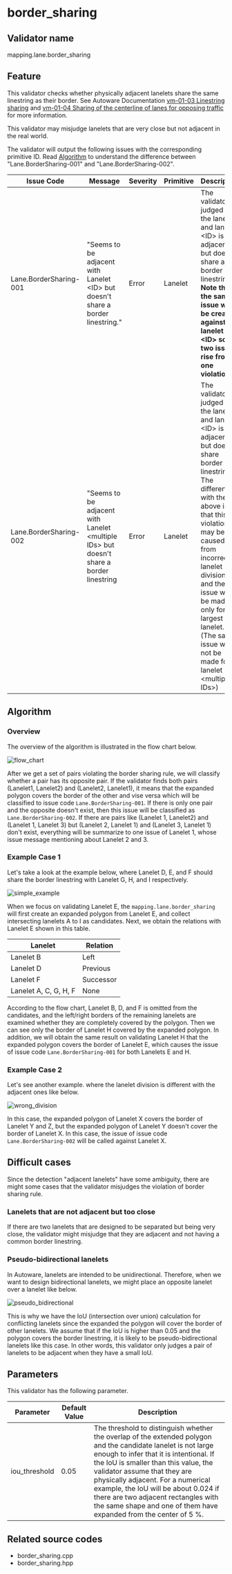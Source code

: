 # border_sharing

## Validator name

mapping.lane.border_sharing

## Feature

This validator checks whether physically adjacent lanelets share the same linestring as their border.
See Autoware Documentation [vm-01-03 Linestring sharing](https://autowarefoundation.github.io/autoware-documentation/main/design/autoware-architecture/map/map-requirements/vector-map-requirements-overview/category_lane/#vm-01-03-linestring-sharing) and [vm-01-04 Sharing of the centerline of lanes for opposing traffic](https://autowarefoundation.github.io/autoware-documentation/main/design/autoware-architecture/map/map-requirements/vector-map-requirements-overview/category_lane/#vm-01-04-sharing-of-the-centerline-of-lanes-for-opposing-traffic) for more information.

This validator may misjudge lanelets that are very close but not adjacent in the real world.

The validator will output the following issues with the corresponding primitive ID. Read [Algorithm](#algorithm) to understand the difference between "Lane.BorderSharing-001" and "Lane.BorderSharing-002".

| Issue Code             | Message                                                                                   | Severity | Primitive | Description                                                                                                                                                                                                                                                                                                                            | Approach                                                                                                             |
| ---------------------- | ----------------------------------------------------------------------------------------- | -------- | --------- | -------------------------------------------------------------------------------------------------------------------------------------------------------------------------------------------------------------------------------------------------------------------------------------------------------------------------------------- | -------------------------------------------------------------------------------------------------------------------- |
| Lane.BorderSharing-001 | "Seems to be adjacent with Lanelet \<ID\> but doesn't share a border linestring."         | Error    | Lanelet   | The validator judged that the lanelet and lanelet \<ID\> is adjacent but doesn't share a border linestring. **Note that the same issue will be created against lanelet \<ID\> so two issues rise from one violation.**                                                                                                                 | Create a common border linestring of both lanelets and set the left bound or right bound of them to that linestring. |
| Lane.BorderSharing-002 | "Seems to be adjacent with Lanelet \<multiple IDs\> but doesn't share a border linestring | Error    | Lanelet   | The validator judged that the lanelet and lanelet \<ID\> is adjacent but doesn't share border linestrings. The difference with the above is that this violation may be caused from incorrect lanelet division, and the issue will be made only for the largest lanelet. (The same issue will not be made for lanelet \<multiple IDs\>) | Divide this lanelet properly and then set a common border linestring to each adjacent lanelet.                       |

## Algorithm

### Overview

The overview of the algorithm is illustrated in the flow chart below.

![flow_chart](../../media/border_sharing_flow_chart.drawio.svg)

After we get a set of pairs violating the border sharing rule, we will classify whether a pair has its opposite pair. If the validator finds both pairs (Lanelet1, Lanelet2) and (Lanelet2, Lanelet1), it means that the expanded polygon covers the border of the other and vise versa which will be classified to issue code `Lane.BorderSharing-001`. If there is only one pair and the opposite doesn't exist, then this issue will be classified as `Lane.BorderSharing-002`. If there are pairs like (Lanelet 1, Lanelet2) and (Lanelet 1, Lanelet 3) but (Lanelet 2, Lanelet 1) and (Lanelet 3, Lanelet 1) don't exist, everything will be summarize to one issue of Lanelet 1, whose issue message mentioning about Lanelet 2 and 3.

### Example Case 1

Let's take a look at the example below, where Lanelet D, E, and F should share the border linestring with Lanelet G, H, and I respectively.

![simple_example](../../media/border_sharing_simple_example.drawio.svg)

When we focus on validating Lanelet E, the `mapping.lane.border_sharing` will first create an expanded polygon from Lanelet E, and collect intersecting lanelets A to I as candidates. Next, we obtain the relations with Lanelet E shown in this table.

| Lanelet               | Relation  |
| --------------------- | --------- |
| Lanelet B             | Left      |
| Lanelet D             | Previous  |
| Lanelet F             | Successor |
| Lanelet A, C, G, H, F | None      |

According to the flow chart, Lanelet B, D, and F is omitted from the candidates, and the left/right borders of the remaining lanelets are examined whether they are completely covered by the polygon. Then we can see only the border of Lanelet H covered by the expanded polygon. In addition, we will obtain the same result on validating Lanelet H that the expanded polygon covers the border of Lanelet E, which causes the issue of issue code `Lane.BorderSharing-001` for both Lanelets E and H.

### Example Case 2

Let's see another example. where the lanelet division is different with the adjacent ones like below.

![wrong_division](../../media/border_sharing_wrong_division.drawio.svg)

In this case, the expanded polygon of Lanelet X covers the border of Lanelet Y and Z, but the expanded polygon of Lanelet Y doesn't cover the border of Lanelet X. In this case, the issue of issue code `Lane.BorderSharing-002` will be called against Lanelet X.

## Difficult cases

Since the detection "adjacent lanelets" have some ambiguity, there are might some cases that the validator misjudges the violation of border sharing rule.

### Lanelets that are not adjacent but too close

If there are two lanelets that are designed to be separated but being very close, the validator might misjudge that they are adjacent and not having a common border linestring.

### Pseudo-bidirectional lanelets

In Autoware, lanelets are intended to be unidirectional. Therefore, when we want to design bidirectional lanelets, we might place an opposite lanelet over a lanelet like below.

![pseudo_bidirectional](../../media/border_sharing_bidirectional.drawio.svg)

This is why we have the IoU (intersection over union) calculation for conflicting lanelets since the expanded the polygon will cover the border of other lanelets. We assume that if the IoU is higher than 0.05 and the polygon covers the border linestring, it is likely to be pseudo-bidirectional lanelets like this case. In other words, this validator only judges a pair of lanelets to be adjacent when they have a small IoU.

## Parameters

This validator has the following parameter.

| Parameter     | Default Value | Description                                                                                                                                                                                                                                                                                                                                                                                                                |
| ------------- | ------------- | -------------------------------------------------------------------------------------------------------------------------------------------------------------------------------------------------------------------------------------------------------------------------------------------------------------------------------------------------------------------------------------------------------------------------- |
| iou_threshold | 0.05          | The threshold to distinguish whether the overlap of the extended polygon and the candidate lanelet is not large enough to infer that it is intentional. If the IoU is smaller than this value, the validator assume that they are physically adjacent. For a numerical example, the IoU will be about 0.024 if there are two adjacent rectangles with the same shape and one of them have expanded from the center of 5 %. |

## Related source codes

- border_sharing.cpp
- border_sharing.hpp

